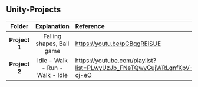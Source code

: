 ## Unity-Projects

| Folder | Explanation | Reference |
|:-:|:-:|:-|
| **Project 1** | Falling shapes, Ball game | https://youtu.be/pCBqgREiSUE |
| **Project 2** | Idle - Walk - Run - Walk - Idle | https://youtube.com/playlist?list=PLwyUzJb_FNeTQwyGujWRLqnfKpV-cj-eO |
